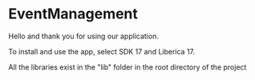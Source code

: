 # EventManagement

Hello and thank you for using our application.

To install and use the app, select SDK 17 and Liberica 17.

All the libraries exist in the "lib" folder in the root directory of the project
